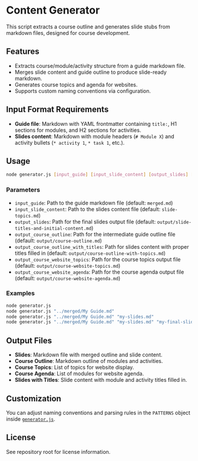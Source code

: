 # Content Generator

This script extracts a course outline and generates slide stubs from markdown files, designed for course development.

## Features

- Extracts course/module/activity structure from a guide markdown file.
- Merges slide content and guide outline to produce slide-ready markdown.
- Generates course topics and agenda for websites.
- Supports custom naming conventions via configuration.

## Input Format Requirements

- **Guide file**: Markdown with YAML frontmatter containing `title:`, H1 sections for modules, and H2 sections for activities.
- **Slides content**: Markdown with module headers (`# Module X`) and activity bullets (`* activity 1`, `* task 1`, etc.).

## Usage

```sh
node generator.js [input_guide] [input_slide_content] [output_slides] [output_course_outline] [output_course_outline_with_titles] [output_course_website_topics] [output_course_website_agenda]
```

### Parameters

- `input_guide`: Path to the guide markdown file (default: `merged.md`)
- `input_slide_content`: Path to the slides content file (default: `slide-topics.md`)
- `output_slides`: Path for the final slides output file (default: `output/slide-titles-and-initial-content.md`)
- `output_course_outline`: Path for the intermediate guide outline file (default: `output/course-outline.md`)
- `output_course_outline_with_titles`: Path for slides content with proper titles filled in (default: `output/course-outline-with-topics.md`)
- `output_course_website_topics`: Path for the course topics output file (default: `output/course-website-topics.md`)
- `output_course_website_agenda`: Path for the course agenda output file (default: `output/course-website-agenda.md`)

### Examples

```sh
node generator.js
node generator.js "../merged/My Guide.md"
node generator.js "../merged/My Guide.md" "my-slides.md"
node generator.js "../merged/My Guide.md" "my-slides.md" "my-final-slides.md" "my-outline.md" "my-slides-with-titles.md" "my-topics.md" "my-agenda.md"
```

## Output Files

- **Slides**: Markdown file with merged outline and slide content.
- **Course Outline**: Markdown outline of modules and activities.
- **Course Topics**: List of topics for website display.
- **Course Agenda**: List of modules for website agenda.
- **Slides with Titles**: Slide content with module and activity titles filled in.

## Customization

You can adjust naming conventions and parsing rules in the `PATTERNS` object inside [`generator.js`](content-generator/generator.js).

## License

See repository root for license information.